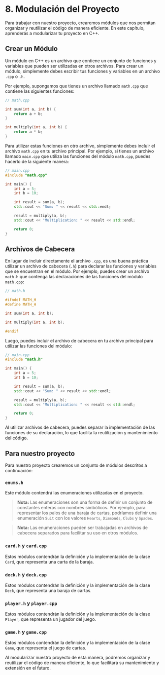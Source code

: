 # 8. Modulación del Proyecto

Para trabajar con nuestro proyecto, crearemos módulos que nos permitan organizar y reutilizar el código de manera
eficiente. En este capítulo, aprenderás a modularizar tu proyecto en C++.

## Crear un Módulo

Un módulo en C++ es un archivo que contiene un conjunto de funciones y variables que pueden ser utilizadas en otros
archivos. Para crear un módulo, simplemente debes escribir tus funciones y variables en un archivo `.cpp` o `.h`.

Por ejemplo, supongamos que tienes un archivo llamado `math.cpp` que contiene las siguientes funciones:

```c++
// math.cpp

int sum(int a, int b) {
    return a + b;
}

int multiply(int a, int b) {
    return a * b;
}
```

Para utilizar estas funciones en otro archivo, simplemente debes incluir el archivo `math.cpp` en tu archivo principal.
Por ejemplo, si tienes un archivo llamado `main.cpp` que utiliza las funciones del módulo `math.cpp`, puedes hacerlo de
la siguiente manera:

```c++
// main.cpp
#include "math.cpp"

int main() {
    int a = 5;
    int b = 10;

    int result = sum(a, b);
    std::cout << "Sum: " << result << std::endl;

    result = multiply(a, b);
    std::cout << "Multiplication: " << result << std::endl;

    return 0;
}
```

## Archivos de Cabecera

En lugar de incluir directamente el archivo `.cpp`, es una buena práctica utilizar un archivo de cabecera (`.h`) para
declarar las funciones y variables que se encuentran en el módulo. Por ejemplo, puedes crear un archivo `math.h` que
contenga las declaraciones de las funciones del módulo `math.cpp`:

```c++
// math.h

#ifndef MATH_H
#define MATH_H

int sum(int a, int b);

int multiply(int a, int b);

#endif
```

Luego, puedes incluir el archivo de cabecera en tu archivo principal para utilizar las funciones del módulo:

```c++
// main.cpp
#include "math.h"

int main() {
    int a = 5;
    int b = 10;

    int result = sum(a, b);
    std::cout << "Sum: " << result << std::endl;

    result = multiply(a, b);
    std::cout << "Multiplication: " << result << std::endl;

    return 0;
}
```

Al utilizar archivos de cabecera, puedes separar la implementación de las funciones de su declaración, lo que facilita
la reutilización y mantenimiento del código.

## Para nuestro proyecto

Para nuestro proyecto crearemos un conjunto de módulos descritos a continuación:

### `enums.h`

Este módulo contendrá las enumeraciones utilizadas en el proyecto.

> **Nota:** Las enumeraciones son una forma de definir un conjunto de constantes enteras con nombres simbólicos.
> Por ejemplo, para representar los palos de una baraja de cartas, podríamos definir una enumeración `Suit` con los
> valores `Hearts`, `Diamonds`, `Clubs` y `Spades`.

> **Nota:** Las enumeraciones pueden ser trabajadas en archivos de cabecera separados para facilitar su uso en otros
> módulos.

### `card.h` y `card.cpp`

Estos módulos contendrán la definición y la implementación de la clase `Card`, que representa una carta de la baraja.

### `deck.h` y `deck.cpp`

Estos módulos contendrán la definición y la implementación de la clase `Deck`, que representa una baraja de cartas.

### `player.h` y `player.cpp`

Estos módulos contendrán la definición y la implementación de la clase `Player`, que representa un jugador del juego.

### `game.h` y `game.cpp`

Estos módulos contendrán la definición y la implementación de la clase `Game`, que representa el juego de cartas.

Al modularizar nuestro proyecto de esta manera, podremos organizar y reutilizar el código de manera eficiente, lo que
facilitará su mantenimiento y extensión en el futuro.